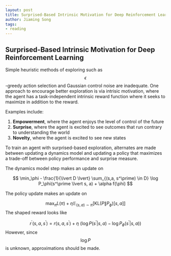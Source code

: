 ```yaml
---
layout: post
title: Surprised-Based Intrinsic Motivation for Deep Reinforcement Learning
author: Jiaming Song
tags:
- reading
---
```


## Surprised-Based Intrinsic Motivation for Deep Reinforcement Learning

Simple heuristic methods of exploring such as $$\epsilon$$-greedy action selection and Gaussian control noise are inadequate. One approach to encourage better exploration is via intrisic motivation, where the agent has a task-independent intrinsic reward function where it seeks to maximize in addition to the reward.

Examples include:

1. **Empowerment**, where the agent enjoys the level of control of the future
2. **Surprise**, where the agent is excited to see outcomes that run contrary to understanding the world
3. **Novelty**, where the agent is excited to see new states



To train an agent with surprised-based exploration, alternates are made between updating a dynamics model and updating a policy that maximizes a trade-off between policy performance and surprise measure.

The dynamics model step makes an update on


$$
\min_\phi - \frac{1}{\lvert D \lvert} \sum_{(s,a, s^\prime) \in D} \log P_\phi(s^\prime \lvert s, a) + \alpha f(\phi)
$$


The policy update makes an update on 


$$
\max_\pi L(\pi) + \eta \mathbb{E}_{(s, a) \sim \pi}[\mathrm{KL}(P \lVert P_\phi)[s, a]]
$$
The shaped reward looks like


$$
r^\prime(s, a, s^\prime) = r(s, a, s^\prime) + \eta \ (\log P(s^\prime \lvert s, a) - \log P_\phi(s^\prime \lvert s, a))
$$
However, since $$\log P$$ is unknown, approximations should be made.

